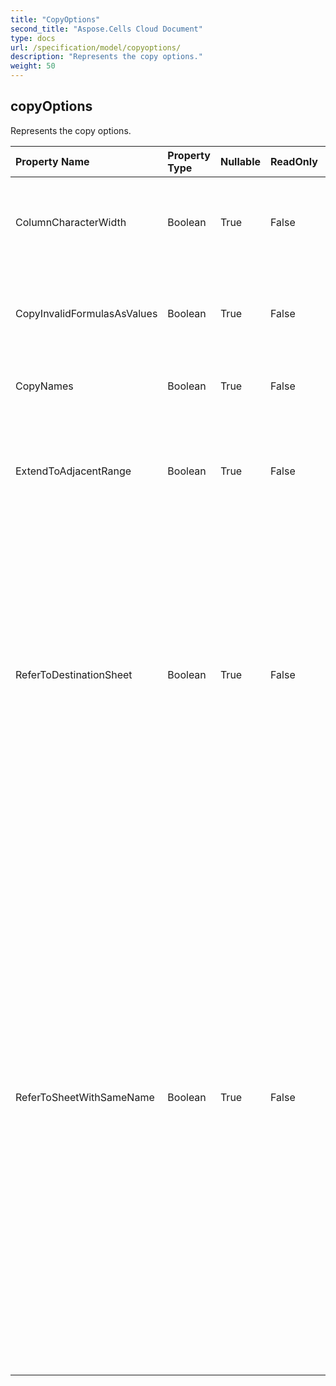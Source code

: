 ```yaml
---
title: "CopyOptions"
second_title: "Aspose.Cells Cloud Document"
type: docs
url: /specification/model/copyoptions/
description: "Represents the copy options."
weight: 50
---
```


## **copyOptions**

Represents the copy options. 

| Property Name | Property Type | Nullable |  ReadOnly | DefaultValue | Description | 
| :- | :- | :- |:- |  :- | :- |
| ColumnCharacterWidth | Boolean | True |  False |  | Indicates whether copying column width in unit of characters.  |  
| CopyInvalidFormulasAsValues | Boolean | True |  False |  | If the formula is not valid for the dest destination, only copy values.  |  
| CopyNames | Boolean | True |  False |  | Indicates whether copying the names.  |  
| ExtendToAdjacentRange | Boolean | True |  False |  | Indicates whether extend ranges when copying the range to adjacent range.  |  
| ReferToDestinationSheet | Boolean | True |  False |  | When copying the range in the same file and the chart refers to the source sheet,            False means the copied chart's data source will not be changed.            True means the copied chart's data source refers to the destination sheet.  |  
| ReferToSheetWithSameName | Boolean | True |  False |  | In ms excel, when copying formulas which refer to other worksheets while copying a worksheet to another one,            the copied formulas should refer to source workbook.            However, for some situations user may need the copied formulas refer to worksheets with the same name            in the same workbook, such as when those worksheets have been copied before this copy operation,            then this property should be kept as true.  |  


